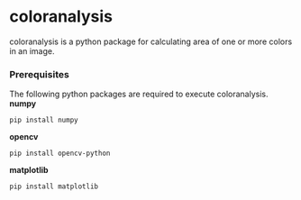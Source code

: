 # **coloranalysis**
coloranalysis is a python package for calculating area of one or more colors in an image.

### **Prerequisites**

The following python packages are required to execute coloranalysis.
**numpy**
```
pip install numpy
```
**opencv**
```
pip install opencv-python
```
**matplotlib**
```
pip install matplotlib
```
